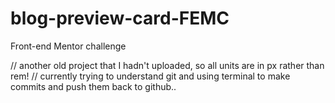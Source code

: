 # blog-preview-card-FEMC
Front-end Mentor challenge 


// another old project that I hadn't uploaded, so all units are in px rather than rem!
// currently trying to understand git and using terminal to make commits and push them back to github.. 

